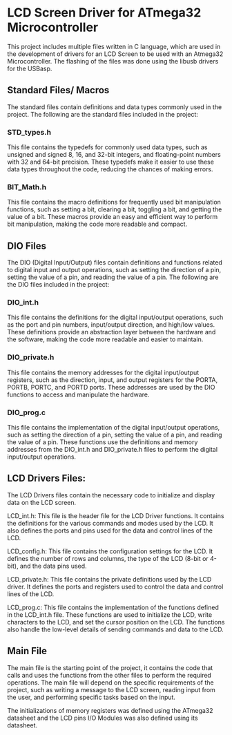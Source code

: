 
LCD Screen Driver for ATmega32 Microcontroller
==============================================

This project includes multiple files written in C language, which are used in the development of drivers for an LCD Screen to be used with an Atmega32 Microcontroller. The flashing of the files was done using the libusb drivers for the USBasp.

Standard Files/ Macros
----------------------

The standard files contain definitions and data types commonly used in the project. The following are the standard files included in the project:

### STD_types.h

This file contains the typedefs for commonly used data types, such as unsigned and signed 8, 16, and 32-bit integers, and floating-point numbers with 32 and 64-bit precision. These typedefs make it easier to use these data types throughout the code, reducing the chances of making errors.

### BIT_Math.h

This file contains the macro definitions for frequently used bit manipulation functions, such as setting a bit, clearing a bit, toggling a bit, and getting the value of a bit. These macros provide an easy and efficient way to perform bit manipulation, making the code more readable and compact.

DIO Files
---------

The DIO (Digital Input/Output) files contain definitions and functions related to digital input and output operations, such as setting the direction of a pin, setting the value of a pin, and reading the value of a pin. The following are the DIO files included in the project:

### DIO_int.h

This file contains the definitions for the digital input/output operations, such as the port and pin numbers, input/output direction, and high/low values. These definitions provide an abstraction layer between the hardware and the software, making the code more readable and easier to maintain.

### DIO_private.h

This file contains the memory addresses for the digital input/output registers, such as the direction, input, and output registers for the PORTA, PORTB, PORTC, and PORTD ports. These addresses are used by the DIO functions to access and manipulate the hardware.

### DIO_prog.c

This file contains the implementation of the digital input/output operations, such as setting the direction of a pin, setting the value of a pin, and reading the value of a pin. These functions use the definitions and memory addresses from the DIO_int.h and DIO_private.h files to perform the digital input/output operations.

LCD Drivers Files:
---------

The LCD Drivers files contain the necessary code to initialize and display data on the LCD screen.

LCD_int.h:
This file is the header file for the LCD Driver functions. It contains the definitions for the various commands and modes used by the LCD. It also defines the ports and pins used for the data and control lines of the LCD.

LCD_config.h:
This file contains the configuration settings for the LCD. It defines the number of rows and columns, the type of the LCD (8-bit or 4-bit), and the data pins used.

LCD_private.h:
This file contains the private definitions used by the LCD driver. It defines the ports and registers used to control the data and control lines of the LCD.

LCD_prog.c:
This file contains the implementation of the functions defined in the LCD_int.h file. These functions are used to initialize the LCD, write characters to the LCD, and set the cursor position on the LCD. The functions also handle the low-level details of sending commands and data to the LCD.

Main File
---------

The main file is the starting point of the project, it contains the code that calls and uses the functions from the other files to perform the required operations. The main file will depend on the specific requirements of the project, such as writing a message to the LCD screen, reading input from the user, and performing specific tasks based on the input.


The initializations of memory registers was defined using the ATmega32 datasheet and the LCD pins I/O Modules was also defined using its datasheet.
